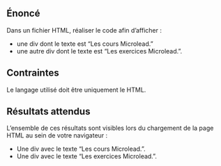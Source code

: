 ## Énoncé

Dans un fichier HTML, réaliser le code afin d’afficher :

- une div dont le texte est “Les cours Microlead.” 
- une autre div dont le texte est “Les exercices Microlead.”.

## Contraintes

Le langage utilisé doit être uniquement le HTML.

## Résultats attendus

L’ensemble de ces résultats sont visibles lors du chargement de la page HTML au sein de votre navigateur :

- Une div avec le texte “Les cours Microlead.”.
- Une div avec le texte “Les exercices Microlead.”.